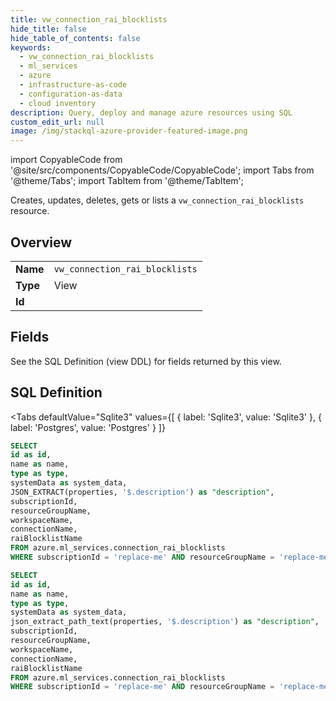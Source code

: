 ```yaml
--- 
title: vw_connection_rai_blocklists
hide_title: false
hide_table_of_contents: false
keywords:
  - vw_connection_rai_blocklists
  - ml_services
  - azure
  - infrastructure-as-code
  - configuration-as-data
  - cloud inventory
description: Query, deploy and manage azure resources using SQL
custom_edit_url: null
image: /img/stackql-azure-provider-featured-image.png
---
```


import CopyableCode from '@site/src/components/CopyableCode/CopyableCode';
import Tabs from '@theme/Tabs';
import TabItem from '@theme/TabItem';

Creates, updates, deletes, gets or lists a <code>vw_connection_rai_blocklists</code> resource.

## Overview
<table><tbody>
<tr><td><b>Name</b></td><td><code>vw_connection_rai_blocklists</code></td></tr>
<tr><td><b>Type</b></td><td>View</td></tr>
<tr><td><b>Id</b></td><td><CopyableCode code="azure.ml_services.vw_connection_rai_blocklists" /></td></tr>
</tbody></table>

## Fields

See the SQL Definition (view DDL) for fields returned by this view.

## SQL Definition

<Tabs
defaultValue="Sqlite3"
values={[
{ label: 'Sqlite3', value: 'Sqlite3' },
{ label: 'Postgres', value: 'Postgres' }
]}
>
<TabItem value="Sqlite3">

```sql
SELECT
id as id,
name as name,
type as type,
systemData as system_data,
JSON_EXTRACT(properties, '$.description') as "description",
subscriptionId,
resourceGroupName,
workspaceName,
connectionName,
raiBlocklistName
FROM azure.ml_services.connection_rai_blocklists
WHERE subscriptionId = 'replace-me' AND resourceGroupName = 'replace-me' AND workspaceName = 'replace-me' AND connectionName = 'replace-me';
```

</TabItem>
<TabItem value="Postgres">

```sql
SELECT
id as id,
name as name,
type as type,
systemData as system_data,
json_extract_path_text(properties, '$.description') as "description",
subscriptionId,
resourceGroupName,
workspaceName,
connectionName,
raiBlocklistName
FROM azure.ml_services.connection_rai_blocklists
WHERE subscriptionId = 'replace-me' AND resourceGroupName = 'replace-me' AND workspaceName = 'replace-me' AND connectionName = 'replace-me';
```

</TabItem>
</Tabs>
